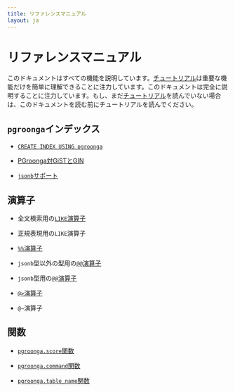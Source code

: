 ```yaml
---
title: リファレンスマニュアル
layout: ja
---
```


# リファレンスマニュアル

このドキュメントはすべての機能を説明しています。[チュートリアル](../tutorial/)は重要な機能だけを簡単に理解できることに注力しています。このドキュメントは完全に説明することに注力しています。もし、まだ[チュートリアル](../tutorial/)を読んでいない場合は、このドキュメントを読む前にチュートリアルを読んでください。

## `pgroonga`インデックス

  * [`CREATE INDEX USING pgroonga`](create-index-using-pgroonga.html)

  * [PGroonga対GiSTとGIN](pgroonga-versus-gist-and-gin.html)

  * [`jsonb`サポート](jsonb.html)

## 演算子

  * 全文検索用の[`LIKE`演算子](operators/like.html)

  * 正規表現用の`LIKE`演算子

  * [`%%`演算子](operators/match.html)

  * `jsonb`型以外の型用の[`@@`演算子](operators/query.html)

  * `jsonb`型用の[`@@`演算子](operators/jsonb-query.html)

  * [`@>`演算子](operators/jsonb-contain.html)

  * `@~`演算子

## 関数

  * [`pgroonga.score`関数](functions/pgroonga-score.html)

  * [`pgroonga.command`関数](functions/pgroonga-command.html)

  * [`pgroonga.table_name`関数](functions/pgroonga-table-name.html)

